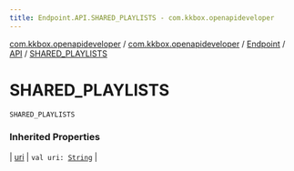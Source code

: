```yaml
---
title: Endpoint.API.SHARED_PLAYLISTS - com.kkbox.openapideveloper
---
```


[com.kkbox.openapideveloper](../../../index.html) / [com.kkbox.openapideveloper](../../index.html) / [Endpoint](../index.html) / [API](index.html) / [SHARED_PLAYLISTS](.)

# SHARED_PLAYLISTS

`SHARED_PLAYLISTS`

### Inherited Properties

| [uri](uri.html) | `val uri: `[`String`](https://kotlinlang.org/api/latest/jvm/stdlib/kotlin/-string/index.html) |

